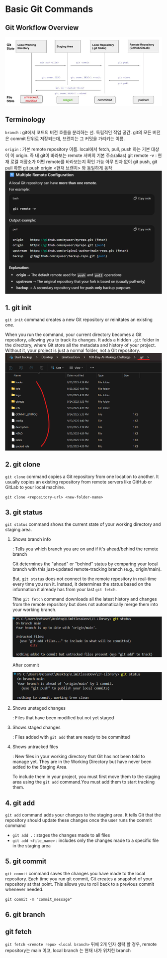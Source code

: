 # Basic Git Commands
## Git Workflow Overview
![alt text](images/cheat_sheet.png)

## Terminology
`branch` : git에서 코드의 버전 흐름을 분리하는 선. 독립적인 작업 공간. git의 모든 버전은 commit 단위로 저장되는데, 브랜치는 그 커밋을 가리키는 이름.

`origin` : 기본 remote repository 이름. local에서 fetch, pull, push 하는 기본 대상이 이 origin. 즉 내 git이 바라보는 remote 서버의 기본 주소(alias)
git remote -v : 현재 로컬 저장소가 어떤 remote를 바라보는지 확인 가능
아무 인자 없이 git push, git pull 하면
git push origin <현재 브랜치> 와 동일하게 동작
![alt text](image.png)


## 1. git init
`git init` command creates a new Git repository or reinitates an existing one.

When you run the command, your current directory becomes a Git repository, allowing you to track its changes. It adds a hidden `.git` folder in the directory, where Git store all the metadata and history of your project. Without it, your project is just a normal folder, not a Git repository.
![alt text](images/hidden_git.png)

## 2. git clone
`git clone` command copies a Git repository from one location to another. It usually copies an existing repository from remote servers like GitHub or GitLab to your local machine.

`git clone <repository-url> <new-folder-name>
`

## 3. git status
`git status` command shows the current state of your working directory and staging area.
1. Shows branch info

    : Tells you which branch you are on and if it's ahead/behind the remote branch

    Git determines the "ahead" or "behind" status by comparing your local branch with this just-updated remote-tracking branch (e.g., origin/main).
    
    But, `git status` does not connect to the remote repository in real-time every time you run it. Instead, it determines the status based on the information it already has from your last `git fetch`.
    
    Tthe `git fetch` command downloads all the latest history and changes from the remote repository but does not automatically merge them into your working branch.

    ![alt text](images/git_status.png)

    After commit
   
    ![alt text](images/git_status2.png)

2. Shows unstaged changes

    : Files that have been modified but not yet staged

3. Shows staged changes

    :  Files added with `git add` that are ready to be committed

4. Shows untracked files
    
    : New files in your working directory that Git has not been told to manage yet. They are in the Working Directory but have never been added to the Staging Area.
    
    To include them in your project, you must first move them to the staging area using the `git add` command.You must add them to start tracking them.





## 4. git add
`git add` command adds your changes to the staging area. It tells Git that the repository should update these changes once the user runs the commit command
- `git add .` : stages the changes made to all files
- `git add <file_name>` : includes only the changes made to a specific file in the staging area

## 5. git commit
`git commit` command saves the changes you have made to the local repository. Each time you run git commit, Git creates a snapshot of your repository at that point. This allows you to roll back to a previous commit whenever needed.

`
git commit -m "commit_message"
`

## 6. git branch

## git fetch
`git fetch <remote repo> <local branch>`
뒤에 2개 인자 생략 할 경우, remote repository는 main 이고, local branch 는 현재 내가 위치한 branch